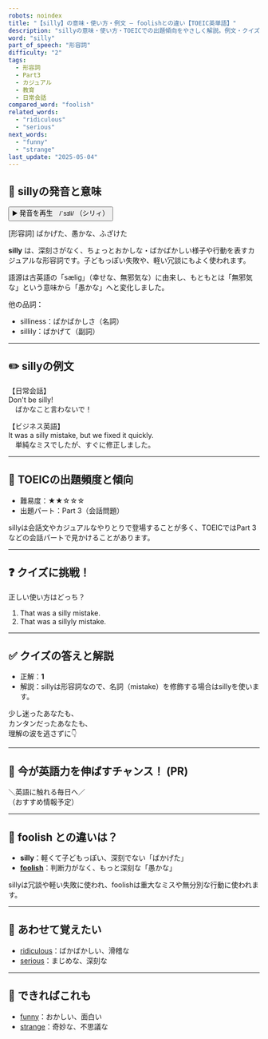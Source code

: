 ```yaml
---
robots: noindex
title: "【silly】の意味・使い方・例文 ― foolishとの違い【TOEIC英単語】"
description: "sillyの意味・使い方・TOEICでの出題傾向をやさしく解説。例文・クイズ付きでfoolishとの違いもわかりやすく学べます。"
word: "silly"
part_of_speech: "形容詞"
difficulty: "2"
tags:
  - 形容詞
  - Part3
  - カジュアル
  - 教育
  - 日常会話
compared_word: "foolish"
related_words:
  - "ridiculous"
  - "serious"
next_words:
  - "funny"
  - "strange"
last_update: "2025-05-04"
---
```


## 🔰 sillyの発音と意味

<button class="play-audio" onclick="playTTS('silly')">
  <span class="play-audio-main">
    ▶️ 発音を再生　/ˈsɪli/
  </span>
  <span class="play-audio-sub">
    （シリィ）
  </span>
</button>

[形容詞] ばかげた、愚かな、ふざけた

**silly** は、深刻さがなく、ちょっとおかしな・ばかばかしい様子や行動を表すカジュアルな形容詞です。子どもっぽい失敗や、軽い冗談にもよく使われます。

語源は古英語の「sælig」（幸せな、無邪気な）に由来し、もともとは「無邪気な」という意味から「愚かな」へと変化しました。

他の品詞：  
- silliness：ばかばかしさ（名詞）
- sillily：ばかげて（副詞）

---

## ✏️ sillyの例文

【日常会話】  
Don't be silly!  
　ばかなこと言わないで！

【ビジネス英語】  
It was a silly mistake, but we fixed it quickly.  
　単純なミスでしたが、すぐに修正しました。

---

## 🎯 TOEICの出題頻度と傾向

- 難易度：★★☆☆☆
- 出題パート：Part 3（会話問題）

sillyは会話文やカジュアルなやりとりで登場することが多く、TOEICではPart 3などの会話パートで見かけることがあります。

---

## ❓ クイズに挑戦！

正しい使い方はどっち？

1. That was a silly mistake.  
2. That was a sillyly mistake.

---

## ✅ クイズの答えと解説

- 正解：**1**
- 解説：sillyは形容詞なので、名詞（mistake）を修飾する場合はsillyを使います。

少し迷ったあなたも、  
カンタンだったあなたも、  
理解の波を逃さずに👇️

---

## 🚀 今が英語力を伸ばすチャンス！ (PR)

<div class="info-center">
＼英語に触れる毎日へ／<br>  
（おすすめ情報予定）
</div>

---

## 🤔  foolish との違いは？

- **silly**：軽くて子どもっぽい、深刻でない「ばかげた」
- **[foolish](/foolish)**：判断力がなく、もっと深刻な「愚かな」

sillyは冗談や軽い失敗に使われ、foolishは重大なミスや無分別な行動に使われます。

---

## 🧩 あわせて覚えたい

- [ridiculous](/ridiculous)：ばかばかしい、滑稽な
- [serious](/serious)：まじめな、深刻な

---

## 📖 できればこれも

- [funny](/funny)：おかしい、面白い
- [strange](/strange)：奇妙な、不思議な

<!-- cvid: aid14_bid34 -->
